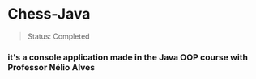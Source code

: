 <h1>Chess-Java</h1>

> Status: Completed

### it's a console application made in the Java OOP course with Professor Nélio Alves
